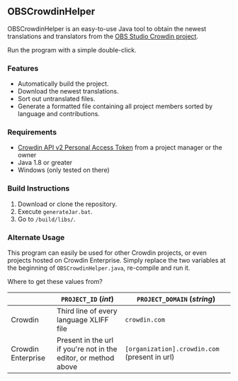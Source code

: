 ## OBSCrowdinHelper

OBSCrowdinHelper is an easy-to-use Java tool to obtain the newest translations and translators from the [OBS Studio Crowdin project](https://crowdin.com/project/obs-studio).

Run the program with a simple double-click.

### Features

- Automatically build the project.
- Download the newest translations.
- Sort out untranslated files.
- Generate a formatted file containing all project members sorted by language and contributions.

### Requirements

- [Crowdin API v2 Personal Access Token](https://crowdin.com/settings#api-key) from a project manager or the owner
- Java 1.8 or greater
- Windows (only tested on there)

### Build Instructions

1. Download or clone the repository.
2. Execute `generateJar.bat`.
3. Go to `/build/libs/`.

### Alternate Usage

This program can easily be used for other Crowdin projects, or even projects hosted on Crowdin Enterprise. Simply replace the two variables at the beginning of `OBSCrowdinHelper.java`, re-compile and run it.

Where to get these values from?

|                    | `PROJECT_ID` (_int_)                                            | `PROJECT_DOMAIN` (_string_)                   |
| ------------------ | --------------------------------------------------------------- | --------------------------------------------- |
| Crowdin            | Third line of every language XLIFF file                         | `crowdin.com`                                 |
| Crowdin Enterprise | Present in the url if you're not in the editor, or method above | `[organization].crowdin.com` (present in url) |
